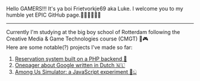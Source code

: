 Hello GAMERS!!! It's ya boi Frietvorkje69 aka Luke. I welcome you to my humble yet EPIC GitHub page.🤣🤣😝🤪🤯😳
***
Currently I'm studying at the big boy school of Rotterdam following the Creative Media & Game Technologies course (CMGT) 👾🎮<br/>
 Here are some notable(?) projects I've made so far:

1. <a href="https://github.com/Frietvorkje69/CLE02.Databases">Reservation system built on a PHP backend 🧠</a>
2. <a href="https://github.com/Frietvorkje69/CLE01">Onepager about Google written in Dutch 🇳🇱</a>
3. <a href="https://github.com/Frietvorkje69/AmongUsSimulator">Among Us Simulator: a JavaScript experiment 📮ඞ</a>
